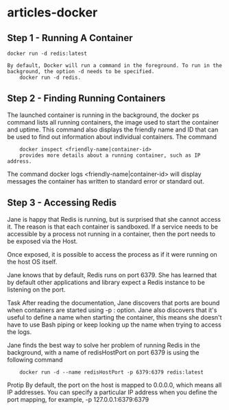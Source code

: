 # articles-docker

## Step 1 - Running A Container
	docker run -d redis:latest

 	By default, Docker will run a command in the foreground. To run in the background, the option -d needs to be specified.
    	docker run -d redis.
## Step 2 - Finding Running Containers
The launched container is running in the background, the docker ps command lists all running containers, the image used to start the container and uptime.
This command also displays the friendly name and ID that can be used to find out information about individual containers.
The command 

		docker inspect <friendly-name|container-id> 
		provides more details about a running container, such as IP address.
		
The command 
	docker logs <friendly-name|container-id> will display messages the container has written to standard error or standard out. 

## Step 3 - Accessing Redis
Jane is happy that Redis is running, but is surprised that she cannot access it. The reason is that each container is sandboxed. If a service needs to be accessible by a process not running in a container, then the port needs to be exposed via the Host.

Once exposed, it is possible to access the process as if it were running on the host OS itself.

Jane knows that by default, Redis runs on port 6379. She has learned that by default other applications and library expect a Redis instance to be listening on the port.

Task
After reading the documentation, Jane discovers that ports are bound when containers are started using -p <host-port>:<container-port> option. Jane also discovers that it's useful to define a name when starting the container, this means she doesn't have to use Bash piping or keep looking up the name when trying to access the logs.

Jane finds the best way to solve her problem of running Redis in the background, with a name of redisHostPort on port 6379 is using the following command 
	
		docker run -d --name redisHostPort -p 6379:6379 redis:latest

Protip
By default, the port on the host is mapped to 0.0.0.0, which means all IP addresses. You can specify a particular IP address when you define the port mapping, for example, -p 127.0.0.1:6379:6379
